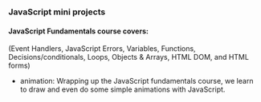 ### JavaScript mini projects 
#### JavaScript Fundamentals course covers:
(Event Handlers, JavaScript Errors, Variables, Functions, Decisions/conditionals, Loops, Objects & Arrays, HTML DOM, and HTML forms)
- animation: Wrapping up the JavaScript fundamentals course, we learn to draw and even do some simple animations with JavaScript.
